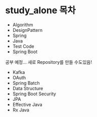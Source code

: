 # study_alone 목차

- Algorithm
- DesignPattern
- Spring
- Java
- Test Code
- Spring Boot

공부 예정... 새로 Repository를 만들 수도있음!
- Kafka
- OAuth
- Spring Batch
- Data Structure
- Spring Boot Security
- JPA
- Effective Java
- Rx Java
